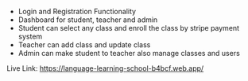 * Login and Registration Functionality
* Dashboard for student, teacher and admin
* Student can select any class and enroll the class by stripe payment system
* Teacher can add class and update class
* Admin can make student to teacher also manage classes and users

Live Link: https://language-learning-school-b4bcf.web.app/